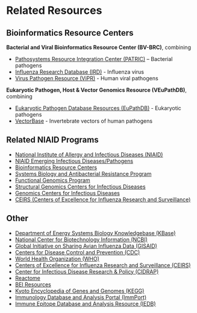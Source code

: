 # Related Resources

## Bioinformatics Resource Centers
**Bacterial and Viral Bioinformatics Resource Center (BV-BRC)**, combining
- [Pathosystems Resource Integration Center (PATRIC)](https://patricbrc.org/) – Bacterial pathogens
- [Influenza Research Database (IRD)](http://www.fludb.org/) - Influenza virus
- [Virus Pathogen Resource (ViPR)](http://www.viprbrc.org/) - Human viral pathogens

**Eukaryotic Pathogen, Host & Vector Genomics Resource (VEuPathDB)**, combining 
- [Eukaryotic Pathogen Database Resources (EuPathDB)](http://eupathdb.org/) - Eukaryotic pathogens
- [VectorBase](http://www.vectorbase.org/) - Invertebrate vectors of human pathogens

## Related NIAID Programs
- [National Institute of Allergy and Infectious Diseases (NIAID)](https://www.niaid.nih.gov/)
- [NIAID Emerging Infectious Diseases/Pathogens](https://www.niaid.nih.gov/research/emerging-infectious-diseases-pathogens)
- [Bioinformatics Resource Centers](https://www.niaid.nih.gov/research/bioinformatics-resource-centers)
- [Systems Biology and Antibacterial Resistance Program](https://www.niaid.nih.gov/research/systems-biology-consortium-antibacterial-resistance)
- [Functional Genomics Program](https://www.niaid.nih.gov/research/functional-genomics-program)
- [Structural Genomics Centers for Infectious Diseases](https://www.niaid.nih.gov/research/structural-genomics-centers)
- [Genomics Centers for Infectious Diseases](https://www.niaid.nih.gov/research/genomic-centers-infectious-diseases)
- [CEIRS (Centers of Excellence for Influenza Research and Surveillance)](http://www.niaidceirs.org/)

## Other
- [Department of Energy Systems Biology Knowledgebase (KBase)](http://kbase.us/)
- [National Center for Biotechnology Information (NCBI)](https://www.ncbi.nlm.nih.gov/)
- [Global Initiative on Sharing Avian Influenza Data (GISAID)](https://www.gisaid.org/)
- [Centers for Disease Control and Prevention (CDC)](https://www.cdc.gov/)
- [World Health Organization (WHO)](https://www.who.int/)
- [Centers of Excellence for Influenza Research and Surveillance (CEIRS)](http://www.niaidceirs.org/)
- [Center for Infectious Disease Research & Policy (CIDRAP)](http://www.cidrap.umn.edu/)
- [Reactome](https://reactome.org/)
- [BEI Resources](https://www.beiresources.org/)
- [Kyoto Encyclopedia of Genes and Genomes (KEGG)](https://www.genome.jp/kegg/)
- [Immunology Database and Analysis Portal (ImmPort)](http://www.immport.org/)
- [Immune Epitope Database and Analysis Resource (IEDB)](http://www.immuneepitope.org/)
